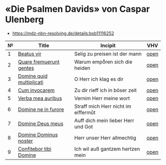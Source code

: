 # «Die Psalmen Davids» von Caspar Ulenberg

* https://mdz-nbn-resolving.de/details:bsb11116252

| № | Title                                                             | Incipit                             | VHV                                                                                                                                                               |
|---|-------------------------------------------------------------------|-------------------------------------|-------------------------------------------------------------------------------------------------------------------------------------------------------------------|
| 1 | [Beatus vir](kern/001-beatus-vir.krn)                             | Selig zu preisen ist der mann       | [open](https://verovio.humdrum.org/?file=https://raw.githubusercontent.com/WolfgangDrescher/ulenberg-psalmen-davids/master/kern/001-beatus-vir.krn)               |
| 2 | [Quare fremuerunt gentes](kern/002-quare-fremuerunt-gentes.krn)   | Warum empoͤren sich die heiden       | [open](https://verovio.humdrum.org/?file=https://raw.githubusercontent.com/WolfgangDrescher/ulenberg-psalmen-davids/master/kern/002-quare-fremuerunt-gentes.krn)  |
| 3 | [Domine quid multiplicati](kern/003-domine-quid-multiplicati.krn) | O Herr ich klag es dir              | [open](https://verovio.humdrum.org/?file=https://raw.githubusercontent.com/WolfgangDrescher/ulenberg-psalmen-davids/master/kern/003-domine-quid-multiplicati.krn) |
| 4 | [Cum invocarem](kern/004-cum-invocarem.krn)                       | Zu dir rieff ich in böser zeit      | [open](https://verovio.humdrum.org/?file=https://raw.githubusercontent.com/WolfgangDrescher/ulenberg-psalmen-davids/master/kern/004-cum-invocarem.krn)            |
| 5 | [Verba mea auribus](kern/005-verba-mea-auribus.krn)               | Vernim Herr meine wort              | [open](https://verovio.humdrum.org/?file=https://raw.githubusercontent.com/WolfgangDrescher/ulenberg-psalmen-davids/master/kern/005-verba-mea-auribus.krn)        |
| 6 | [Domine ne in furore](kern/006-domine-ne-in-furore.krn)           | Straff mich Herr nicht im eiffermůt | [open](https://verovio.humdrum.org/?file=https://raw.githubusercontent.com/WolfgangDrescher/ulenberg-psalmen-davids/master/kern/006-domine-ne-in-furore.krn)      |
| 7 | [Domine Deus meus](kern/007-domine-deus-meus.krn)                 | Auff dich mein lieber Herr und Got  | [open](https://verovio.humdrum.org/?file=https://raw.githubusercontent.com/WolfgangDrescher/ulenberg-psalmen-davids/master/kern/007-domine-deus-meus.krn)         |
| 8 | [Domine Dominus noster](kern/008-domine-dominus-noster.krn)       | Herr unser Herr allmechtig          | [open](https://verovio.humdrum.org/?file=https://raw.githubusercontent.com/WolfgangDrescher/ulenberg-psalmen-davids/master/kern/008-domine-dominus-noster.krn)    |
| 9 | [Confitebor tibi Domine](kern/009-confitebor-tibi-domine.krn)     | Ich wil auß gantzem hertzen mein    | [open](https://verovio.humdrum.org/?file=https://raw.githubusercontent.com/WolfgangDrescher/ulenberg-psalmen-davids/master/kern/009-confitebor-tibi-domine.krn)   |
